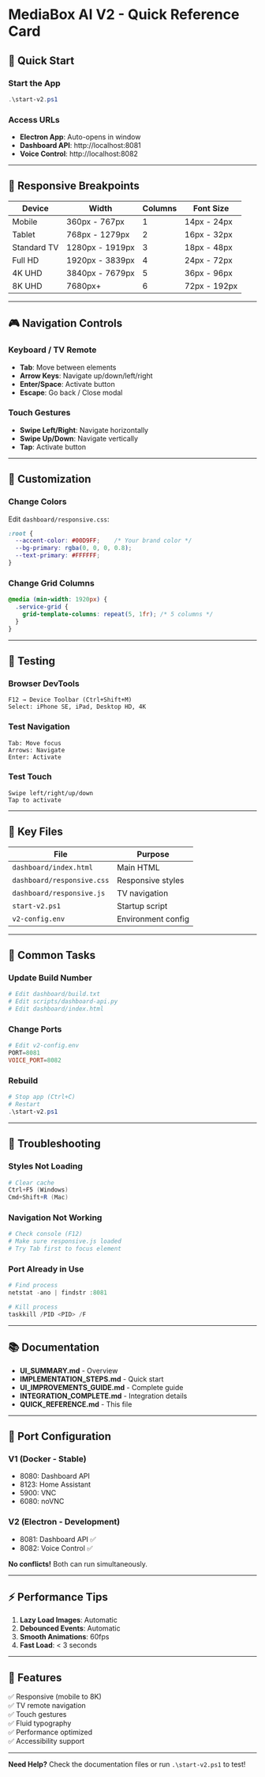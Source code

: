 # MediaBox AI V2 - Quick Reference Card

## 🚀 Quick Start

### Start the App
```powershell
.\start-v2.ps1
```

### Access URLs
- **Electron App**: Auto-opens in window
- **Dashboard API**: http://localhost:8081
- **Voice Control**: http://localhost:8082

---

## 📱 Responsive Breakpoints

| Device | Width | Columns | Font Size |
|--------|-------|---------|-----------|
| Mobile | 360px - 767px | 1 | 14px - 24px |
| Tablet | 768px - 1279px | 2 | 16px - 32px |
| Standard TV | 1280px - 1919px | 3 | 18px - 48px |
| Full HD | 1920px - 3839px | 4 | 24px - 72px |
| 4K UHD | 3840px - 7679px | 5 | 36px - 96px |
| 8K UHD | 7680px+ | 6 | 72px - 192px |

---

## 🎮 Navigation Controls

### Keyboard / TV Remote
- **Tab**: Move between elements
- **Arrow Keys**: Navigate up/down/left/right
- **Enter/Space**: Activate button
- **Escape**: Go back / Close modal

### Touch Gestures
- **Swipe Left/Right**: Navigate horizontally
- **Swipe Up/Down**: Navigate vertically
- **Tap**: Activate button

---

## 🎨 Customization

### Change Colors
Edit `dashboard/responsive.css`:
```css
:root {
  --accent-color: #00D9FF;    /* Your brand color */
  --bg-primary: rgba(0, 0, 0, 0.8);
  --text-primary: #FFFFFF;
}
```

### Change Grid Columns
```css
@media (min-width: 1920px) {
  .service-grid {
    grid-template-columns: repeat(5, 1fr); /* 5 columns */
  }
}
```

---

## 🧪 Testing

### Browser DevTools
```
F12 → Device Toolbar (Ctrl+Shift+M)
Select: iPhone SE, iPad, Desktop HD, 4K
```

### Test Navigation
```
Tab: Move focus
Arrows: Navigate
Enter: Activate
```

### Test Touch
```
Swipe left/right/up/down
Tap to activate
```

---

## 📁 Key Files

| File | Purpose |
|------|---------|
| `dashboard/index.html` | Main HTML |
| `dashboard/responsive.css` | Responsive styles |
| `dashboard/responsive.js` | TV navigation |
| `start-v2.ps1` | Startup script |
| `v2-config.env` | Environment config |

---

## 🔧 Common Tasks

### Update Build Number
```powershell
# Edit dashboard/build.txt
# Edit scripts/dashboard-api.py
# Edit dashboard/index.html
```

### Change Ports
```powershell
# Edit v2-config.env
PORT=8081
VOICE_PORT=8082
```

### Rebuild
```powershell
# Stop app (Ctrl+C)
# Restart
.\start-v2.ps1
```

---

## 🐛 Troubleshooting

### Styles Not Loading
```powershell
# Clear cache
Ctrl+F5 (Windows)
Cmd+Shift+R (Mac)
```

### Navigation Not Working
```powershell
# Check console (F12)
# Make sure responsive.js loaded
# Try Tab first to focus element
```

### Port Already in Use
```powershell
# Find process
netstat -ano | findstr :8081

# Kill process
taskkill /PID <PID> /F
```

---

## 📚 Documentation

- **UI_SUMMARY.md** - Overview
- **IMPLEMENTATION_STEPS.md** - Quick start
- **UI_IMPROVEMENTS_GUIDE.md** - Complete guide
- **INTEGRATION_COMPLETE.md** - Integration details
- **QUICK_REFERENCE.md** - This file

---

## 🎯 Port Configuration

### V1 (Docker - Stable)
- 8080: Dashboard API
- 8123: Home Assistant
- 5900: VNC
- 6080: noVNC

### V2 (Electron - Development)
- 8081: Dashboard API ✅
- 8082: Voice Control ✅

**No conflicts!** Both can run simultaneously.

---

## ⚡ Performance Tips

1. **Lazy Load Images**: Automatic
2. **Debounced Events**: Automatic
3. **Smooth Animations**: 60fps
4. **Fast Load**: < 3 seconds

---

## 🎉 Features

✅ Responsive (mobile to 8K)  
✅ TV remote navigation  
✅ Touch gestures  
✅ Fluid typography  
✅ Performance optimized  
✅ Accessibility support  

---

**Need Help?** Check the documentation files or run `.\start-v2.ps1` to test!

